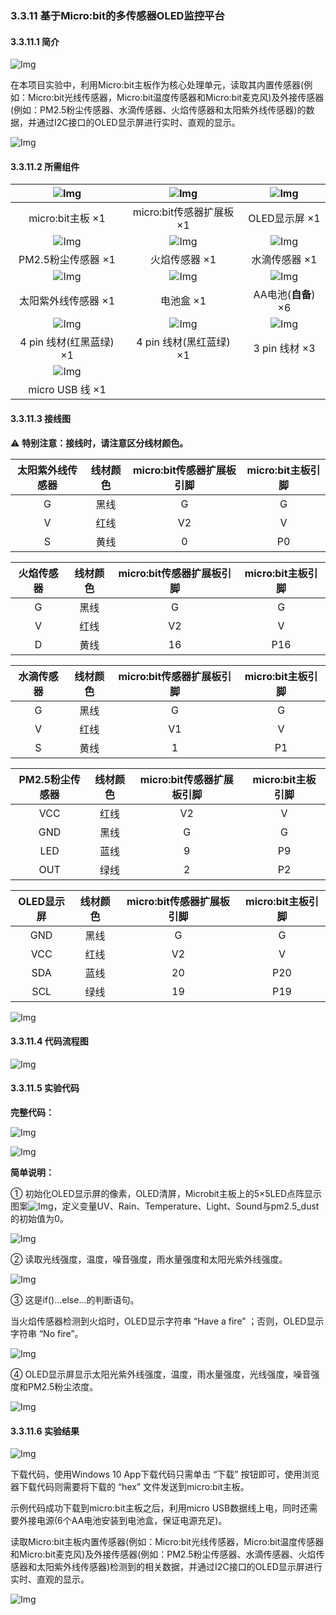 ### 3.3.11 基于Micro:bit的多传感器OLED监控平台

#### 3.3.11.1 简介

![Img](./media/top1.png)

在本项目实验中，利用Micro:bit主板作为核心处理单元，读取其内置传感器(例如：Micro:bit光线传感器，Micro:bit温度传感器和Micro:bit麦克风)及外接传感器(例如：PM2.5粉尘传感器、水滴传感器、火焰传感器和太阳紫外线传感器)的数据，并通过I2C接口的OLED显示屏进行实时、直观的显示。

![Img](./media/bottom1.png)

#### 3.3.11.2 所需组件

| ![Img](./media/microbitV2.png)| ![Img](./media/ExpansionBoard.png) |![Img](./media/OLED.png)| 
| :--: | :--: | :--: |
| micro:bit主板 ×1 | micro:bit传感器扩展板 ×1 |OLED显示屏 ×1 |
|![Img](./media/PM2.5-1.png) |![Img](./media/fire2.png)|![Img](./media/steam1.png)|
| PM2.5粉尘传感器 ×1|火焰传感器 ×1 |水滴传感器 ×1 |
|![Img](./media/UV-sensor1.png)|![Img](./media/batterycase.png)| ![Img](./media/AAbattery.png)|
|太阳紫外线传感器 ×1|电池盒 ×1|AA电池(**自备**) ×6|
|![Img](./media/4pin-1.png) |![Img](./media/4pin.png)|![Img](./media/3pin.png)|
|4 pin 线材(红黑蓝绿) ×1|4 pin 线材(黑红蓝绿) ×1 |3 pin 线材 ×3 |
|![Img](./media/usb.png) | | |
| micro USB 线 ×1| | |

#### 3.3.11.3 接线图

⚠️ **特别注意：接线时，请注意区分线材颜色。**

|太阳紫外线传感器| 线材颜色 | micro:bit传感器扩展板引脚 |micro:bit主板引脚 |
| :--: | :--: | :--: | :--: |
| G | 黑线 | G | G |
| V | 红线 | V2 | V |
| S | 黄线 | 0 | P0 |

| 火焰传感器 | 线材颜色 | micro:bit传感器扩展板引脚 |micro:bit主板引脚 |
| :--: | :--: | :--: | :--: |
| G | 黑线 | G | G |
| V | 红线 | V2 | V |
| D | 黄线 | 16 | P16 |

|水滴传感器| 线材颜色 | micro:bit传感器扩展板引脚 |micro:bit主板引脚 |
| :--: | :--: | :--: | :--: |
| G | 黑线 | G | G |
| V | 红线 | V1 | V |
| S | 黄线 | 1 | P1 |

| PM2.5粉尘传感器 | 线材颜色 | micro:bit传感器扩展板引脚 |micro:bit主板引脚 |
| :--: | :--: | :--: | :--: |
| VCC | 红线 | V2 | V |
| GND | 黑线 | G | G |
| LED | 蓝线 | 9 | P9 |
| OUT | 绿线 | 2 | P2 |

| OLED显示屏 | 线材颜色 | micro:bit传感器扩展板引脚 |micro:bit主板引脚 |
| :--: | :--: | :--: | :--: |
| GND | 黑线 | G | G |
| VCC | 红线 | V2 | V |
| SDA | 蓝线 | 20 | P20 |
| SCL | 绿线 | 19 | P19 |

![Img](./media/couj11.png)

#### 3.3.11.4 代码流程图

![Img](./media/flow-chart-11.png)

#### 3.3.11.5 实验代码

**完整代码：**

![Img](./media/couj011.png)


![Img](./media/line1.png)

**简单说明：**

① 初始化OLED显示屏的像素，OLED清屏，Microbit主板上的5×5LED点阵显示图案![Img](./media/ab3.png)，定义变量UV、Rain、Temperature、Light、Sound与pm2.5_dust的初始值为0。

![Img](./media/cou42.png)

② 读取光线强度，温度，噪音强度，雨水量强度和太阳光紫外线强度。

![Img](./media/cou43.png)

③ 这是if()...else...的判断语句。

当火焰传感器检测到火焰时，OLED显示字符串 “Have a fire” ；否则，OLED显示字符串 “No fire”。

![Img](./media/cou44.png)

④ OLED显示屏显示太阳光紫外线强度，温度，雨水量强度，光线强度，噪音强度和PM2.5粉尘浓度。

![Img](./media/cou45.png)

#### 3.3.11.6 实验结果

![Img](./media/4top.png)

下载代码，使用Windows 10 App下载代码只需单击 “下载” 按钮即可，使用浏览器下载代码则需要将下载的 “hex” 文件发送到micro:bit主板。

示例代码成功下载到micro:bit主板之后，利用micro USB数据线上电，同时还需要外接电源(6个AA电池安装到电池盒，保证电源充足)。

读取Micro:bit主板内置传感器(例如：Micro:bit光线传感器，Micro:bit温度传感器和Micro:bit麦克风)及外接传感器(例如：PM2.5粉尘传感器、水滴传感器、火焰传感器和太阳紫外线传感器)检测到的相关数据，并通过I2C接口的OLED显示屏进行实时、直观的显示。

![Img](./media/4bottom.png)





